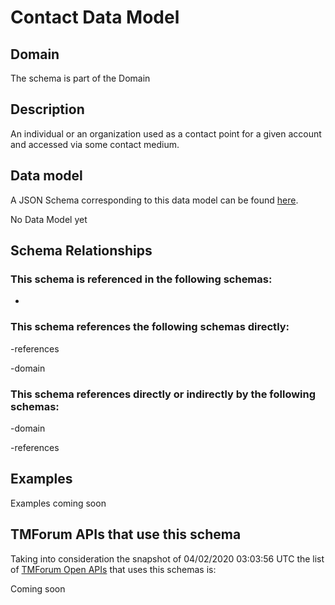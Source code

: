 # Contact Data Model

## Domain

The  schema is part of the  Domain

## Description

An individual or an organization used as a contact point for a given account and accessed via some contact medium.

## Data model

A JSON Schema corresponding to this data model can be found
[here](https://github.com/tmforum-rand/schemas/blob/candidates/EngagedParty/Contact.schema.json).

No Data Model yet

## Schema Relationships

### This schema is referenced in the following schemas:

-

### This schema references the following schemas directly:

-references

-domain

### This schema references directly or indirectly by the following schemas:

-domain

-references



## Examples

Examples coming soon

## TMForum APIs that use this schema

Taking into consideration the snapshot of 04/02/2020 03:03:56 UTC the list of [TMForum Open APIs](https://www.tmforum.org/open-apis/) that uses this schemas is:

Coming soon